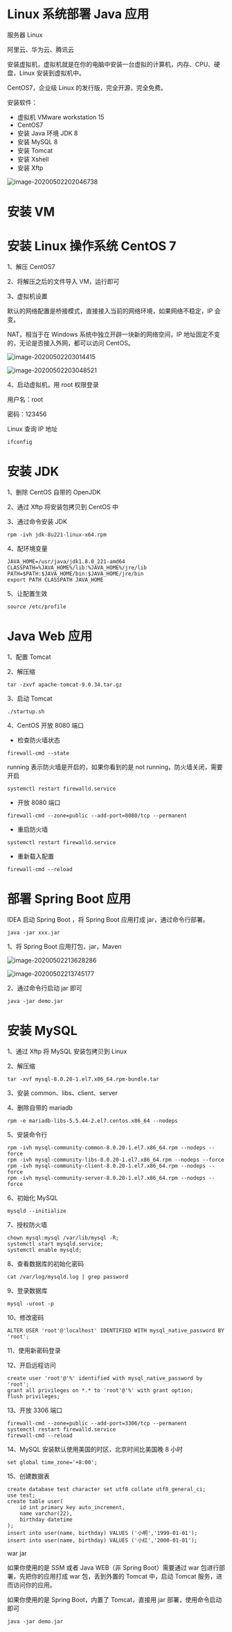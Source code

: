 # Linux 系统部署 Java 应用

服务器 Linux 

阿里云、华为云、腾讯云

安装虚拟机，虚拟机就是在你的电脑中安装一台虚拟的计算机，内存、CPU、硬盘，Linux 安装到虚拟机中。

CentOS7，企业级 Linux 的发行版，完全开源，完全免费。

安装软件：

- 虚拟机 VMware workstation 15
- CentOS7
- 安装 Java 环境 JDK 8
- 安装 MySQL 8
- 安装 Tomcat
- 安装 Xshell
- 安装 Xftp

![image-20200502202046738](C:\Users\ningn\AppData\Roaming\Typora\typora-user-images\image-20200502202046738.png)

# 安装 VM

# 安装 Linux 操作系统 CentOS 7

1、解压 CentOS7

2、将解压之后的文件导入 VM，运行即可

3、虚拟机设置

默认的网络配置是桥接模式，直接接入当前的网络环境，如果网络不稳定，IP 会变。

NAT，相当于在 Windows 系统中独立开辟一块新的网络空间，IP 地址固定不变的，无论是否接入外网，都可以访问 CentOS。

![image-20200502203014415](C:\Users\ningn\AppData\Roaming\Typora\typora-user-images\image-20200502203014415.png)

![image-20200502203048521](C:\Users\ningn\AppData\Roaming\Typora\typora-user-images\image-20200502203048521.png)

4、启动虚拟机，用 root 权限登录

用户名：root

密码：123456

Linux 查询 IP 地址

```
ifconfig
```

# 安装 JDK

1、删除 CentOS 自带的 OpenJDK

2、通过 Xftp 将安装包拷贝到 CentOS 中

3、通过命令安装 JDK

```
rpm -ivh jdk-8u221-linux-x64.rpm
```

4、配环境变量

```
JAVA_HOME=/usr/java/jdk1.8.0_221-amd64
CLASSPATH=%JAVA_HOME%/lib:%JAVA_HOME%/jre/lib
PATH=$PATH:$JAVA_HOME/bin:$JAVA_HOME/jre/bin
export PATH CLASSPATH JAVA_HOME
```

5、让配置生效

```
source /etc/profile
```



# Java Web 应用

1、配置 Tomcat

2、解压缩

```
tar -zxvf apache-tomcat-9.0.34.tar.gz
```

3、启动 Tomcat

```
./startup.sh
```

4、CentOS 开放 8080 端口

- 检查防火墙状态

```
firewall-cmd --state
```

running 表示防火墙是开启的，如果你看到的是 not running，防火墙关闭，需要开启

```
systemctl restart firewalld.service
```

- 开放 8080 端口

```
firewall-cmd --zone=public --add-port=8080/tcp --permanent
```

- 重启防火墙

```
systemctl restart firewalld.service
```

- 重新载入配置

```
firewall-cmd --reload
```



# 部署 Spring Boot 应用

IDEA 启动 Spring Boot ，将 Spring Boot 应用打成 jar，通过命令行部署。

```
java -jar xxx.jar
```

1、将 Spring Boot 应用打包，jar，Maven

![image-20200502213628286](C:\Users\ningn\AppData\Roaming\Typora\typora-user-images\image-20200502213628286.png)

![image-20200502213745177](C:\Users\ningn\AppData\Roaming\Typora\typora-user-images\image-20200502213745177.png)

2、通过命令行启动 jar 即可

```
java -jar demo.jar
```



# 安装 MySQL

1、通过 Xftp 将 MySQL 安装包拷贝到 Linux

2、解压缩

```
tar -xvf mysql-8.0.20-1.el7.x86_64.rpm-bundle.tar 
```

3、安装 common、libs、client、server

4、删除自带的 mariadb

```
rpm -e mariadb-libs-5.5.44-2.el7.centos.x86_64 --nodeps
```

5、安装命令行

```
rpm -ivh mysql-community-common-8.0.20-1.el7.x86_64.rpm --nodeps --force
rpm -ivh mysql-community-libs-8.0.20-1.el7.x86_64.rpm --nodeps --force
rpm -ivh mysql-community-client-8.0.20-1.el7.x86_64.rpm --nodeps --force
rpm -ivh mysql-community-server-8.0.20-1.el7.x86_64.rpm --nodeps --force
```

6、初始化 MySQL

```
mysqld --initialize
```

7、授权防火墙

```
chown mysql:mysql /var/lib/mysql -R;
systemctl start mysqld.service;
systemctl enable mysqld;
```

8、查看数据库的初始化密码

```
cat /var/log/mysqld.log | grep password
```

9、登录数据库

```
mysql -uroot -p
```

10、修改密码

```
ALTER USER 'root'@'localhost' IDENTIFIED WITH mysql_native_password BY 'root';
```

11、使用新密码登录

12、开启远程访问

```
create user 'root'@'%' identified with mysql_native_password by 'root';
grant all privileges on *.* to 'root'@'%' with grant option;
flush privileges;
```

13、开放 3306 端口

```
firewall-cmd --zone=public --add-port=3306/tcp --permanent
systemctl restart firewalld.service
firewall-cmd --reload
```

14、MySQL 安装默认使用美国的时区，北京时间比美国晚 8 小时

```
set global time_zone='+8:00';
```

15、创建数据表

```
create database test character set utf8 collate utf8_general_ci;
use test;
create table user(
    id int primary key auto_increment,
    name varchar(22),
    birthday datetime
);
insert into user(name, birthday) VALUES ('小明','1999-01-01');
insert into user(name, birthday) VALUES ('小红','2000-01-01');
```

war jar

如果你使用的是 SSM 或者 Java WEB（非 Spring Boot）需要通过 war 包进行部署，先把你的应用打成 war 包，丢到外置的 Tomcat 中，启动 Tomcat 服务，进而访问你的应用。

如果你使用的是 Spring Boot，内置了 Tomcat，直接用 jar 部署，使用命令启动即可

```
java -jar demo.jar
```



